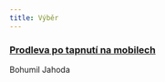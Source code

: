 ```yaml
---
title: Výběr
---
```


### [Prodleva po tapnutí na mobilech](http://jecas.cz/prodleva-kliknuti)
Bohumil Jahoda

